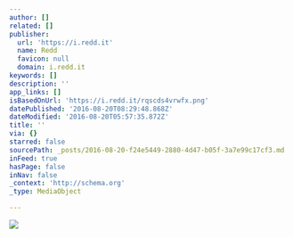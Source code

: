 ```yaml
---
author: []
related: []
publisher:
  url: 'https://i.redd.it'
  name: Redd
  favicon: null
  domain: i.redd.it
keywords: []
description: ''
app_links: []
isBasedOnUrl: 'https://i.redd.it/rqscds4vrwfx.png'
datePublished: '2016-08-20T08:29:48.868Z'
dateModified: '2016-08-20T05:57:35.872Z'
title: ''
via: {}
starred: false
sourcePath: _posts/2016-08-20-f24e5449-2880-4d47-b05f-3a7e99c17cf3.md
inFeed: true
hasPage: false
inNav: false
_context: 'http://schema.org'
_type: MediaObject

---
```

<article style=""><img src="https://i.redd.it/rqscds4vrwfx.png" /></article>
